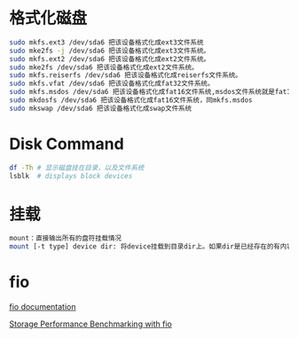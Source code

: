 # 格式化磁盘
```bash
sudo mkfs.ext3 /dev/sda6 把该设备格式化成ext3文件系统
sudo mke2fs -j /dev/sda6 把该设备格式化成ext3文件系统。  
sudo mkfs.ext2 /dev/sda6 把该设备格式化成ext2文件系统。  
sudo mke2fs /dev/sda6 把该设备格式化成ext2文件系统。  
sudo mkfs.reiserfs /dev/sda6 把该设备格式化成reiserfs文件系统。  
sudo mkfs.vfat /dev/sda6 把该设备格式化成fat32文件系统。  
sudo mkfs.msdos /dev/sda6 把该设备格式化成fat16文件系统,msdos文件系统就是fat16。  
sudo mkdosfs /dev/sda6 把该设备格式化成fat16文件系统，同mkfs.msdos  
sudo mkswap /dev/sda6 把该设备格式化成swap文件系统
```

# Disk Command

```bash
df -Th # 显示磁盘挂在目录，以及文件系统
lsblk  # displays block devices
```

# 挂载
```bash
mount：直接输出所有的盘符挂载情况
mount [-t type] device dir: 将device挂载到目录dir上。如果dir是已经存在的有内容的目录，那么新挂载的盘会暂时替换原有的内容，这时候只需要使用命令 umount卸载disk即可。
```


# fio

[fio documentation](https://fio.readthedocs.io/en/latest/fio_doc.html)

[Storage Performance Benchmarking with fio](https://thesanguy.com/2018/01/24/storage-performance-benchmarking-with-fio/)